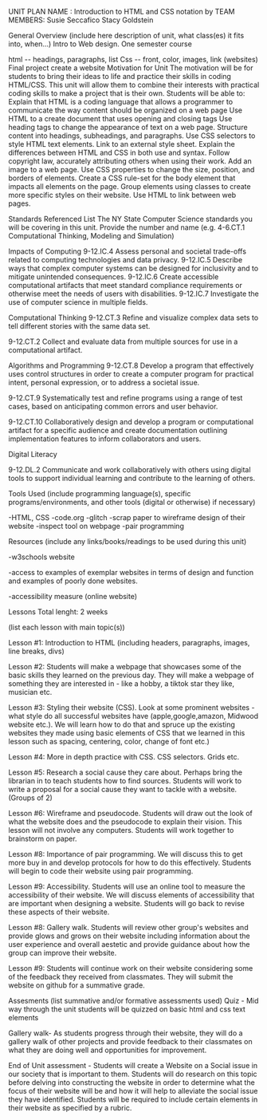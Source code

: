 UNIT PLAN NAME : Introduction to HTML and CSS notation
by TEAM MEMBERS: Susie Seccafico Stacy Goldstein

General Overview
(include here description of unit, what class(es) it fits into, when...) Intro to Web design. One semester course

html -- headings, paragraphs, list
Css -- front, color, images, link (websites)
Final project create a website
Motivation for Unit
The motivation will be for students to bring their ideas to life and practice their skills in coding HTML/CSS. This unit will allow them to combine their interests with practical coding skills to make a project that is their own. Students will be able to: Explain that HTML is a coding language that allows a programmer to communicate the way content should be organized on a web page Use HTML to a create document that uses opening and closing tags Use heading tags to change the appearance of text on a web page. Structure content into headings, subheadings, and paragraphs. Use CSS selectors to style HTML text elements. Link to an external style sheet. Explain the differences between HTML and CSS in both use and syntax. Follow copyright law, accurately attributing others when using their work. Add an image to a web page. Use CSS properties to change the size, position, and borders of elements. Create a CSS rule-set for the body element that impacts all elements on the page. Group elements using classes to create more specific styles on their website. Use HTML to link between web pages.

Standards Referenced
List The NY State Computer Science standards you will be covering in this unit. Provide the number and name (e.g. 4-6.CT.1 Computational Thinking, Modeling and Simulation)

Impacts of Computing 9-12.IC.4 Assess personal and societal trade-offs related to computing technologies and data privacy. 9-12.IC.5 Describe ways that complex computer systems can be designed for inclusivity and to mitigate unintended consequences. 9-12.IC.6 Create accessible computational artifacts that meet standard compliance requirements or otherwise meet the needs of users with disabilities. 9-12.IC.7 Investigate the use of computer science in multiple fields.

Computational Thinking 9-12.CT.3 Refine and visualize complex data sets to tell different stories with the same data set.

9-12.CT.2 Collect and evaluate data from multiple sources for use in a computational artifact.

Algorithms and Programming 9-12.CT.8 Develop a program that effectively uses control structures in order to create a computer program for practical intent, personal expression, or to address a societal issue.

9-12.CT.9 Systematically test and refine programs using a range of test cases, based on anticipating common errors and user behavior.

9-12.CT.10 Collaboratively design and develop a program or computational artifact for a specific audience and create documentation outlining implementation features to inform collaborators and users.

Digital Literacy

9-12.DL.2 Communicate and work collaboratively with others using digital tools to support individual learning and contribute to the learning of others.

Tools Used
(include programming language(s), specific programs/environments, and other tools (digital or otherwise) if necessary)

-HTML, CSS -code.org -glitch -scrap paper to wireframe design of their website -inspect tool on webpage -pair programming

Resources
(include any links/books/readings to be used during this unit)

-w3schools website

-access to examples of exemplar websites in terms of design and function and examples of poorly done websites.

-accessibility measure (online website)

Lessons
Total lenght: 2 weeks

(list each lesson with main topic(s))

Lesson #1: Introduction to HTML (including headers, paragraphs, images, line breaks, divs)

Lesson #2: Students will make a webpage that showcases some of the basic skills they learned on the previous day. They will make a webpage of something they are interested in - like a hobby, a tiktok star they like, musician etc.

Lesson #3: Styling their website (CSS). Look at some prominent websites - what style do all successful websites have (apple,google,amazon, Midwood website etc.). We will learn how to do that and spruce up the existing websites they made using basic elements of CSS that we learned in this lesson such as spacing, centering, color, change of font etc.)

Lesson #4: More in depth practice with CSS. CSS selectors. Grids etc.

Lesson #5: Research a social cause they care about. Perhaps bring the librarian in to teach students how to find sources. Students will work to write a proposal for a social cause they want to tackle with a website. (Groups of 2)

Lesson #6: Wireframe and pseudocode. Students will draw out the look of what the website does and the pseudocode to explain their vision. This lesson will not involve any computers. Students will work together to brainstorm on paper.

Lesson #8: Importance of pair programming. We will discuss this to get more buy in and develop protocols for how to do this effectively. Students will begin to code their website using pair programming.

Lesson #9: Accessibility. Students will use an online tool to measure the accessibility of their website. We will discuss elements of accessibility that are important when designing a website. Students will go back to revise these aspects of their website.

Lesson #8: Gallery walk. Students will review other group's websites and provide glows and grows on their website including information about the user experience and overall aestetic and provide guidance about how the group can improve their website.

Lesson #9: Students will continue work on their website considering some of the feedback they received from classmates. They will submit the website on github for a summative grade.

Assesments
(list summative and/or formative assessments used) Quiz - Mid way through the unit students will be quizzed on basic html and css text elements

Gallery walk- As students progress through their website, they will do a gallery walk of other projects and provide feedback to their classmates on what they are doing well and opportunities for improvement.

End of Unit assessment - Students will create a Website on a Social issue in our society that is important to them. Students will do research on this topic before delving into constructing the website in order to determine what the focus of their website will be and how it will help to alleviate the social issue they have identified. Students will be required to include certain elements in their website as specified by a rubric.

